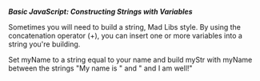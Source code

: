***Basic JavaScript: Constructing Strings with Variables***

Sometimes you will need to build a string, Mad Libs style. By using the concatenation operator (+), you can insert one or more variables into a string you're building.


Set myName to a string equal to your name and build myStr with myName between the strings "My name is " and " and I am well!"

